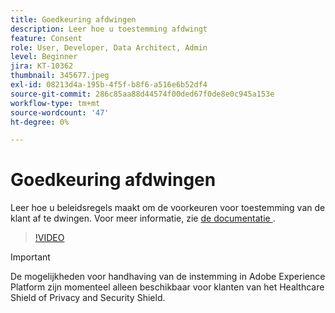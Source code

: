 ```yaml
---
title: Goedkeuring afdwingen
description: Leer hoe u toestemming afdwingt
feature: Consent
role: User, Developer, Data Architect, Admin
level: Beginner
jira: KT-10362
thumbnail: 345677.jpeg
exl-id: 08213d4a-195b-4f5f-b8f6-a516e6b52df4
source-git-commit: 286c85aa88d44574f00ded67f0de8e0c945a153e
workflow-type: tm+mt
source-wordcount: '47'
ht-degree: 0%

---
```


# Goedkeuring afdwingen

Leer hoe u beleidsregels maakt om de voorkeuren voor toestemming van de klant af te dwingen. Voor meer informatie, zie [ de documentatie ](https://experienceleague.adobe.com/docs/experience-platform/data-governance/enforcement/auto-enforcement.html).

>[!VIDEO](https://video.tv.adobe.com/v/345677?learn=on&enablevpops)

>[!IMPORTANT]
>
> De mogelijkheden voor handhaving van de instemming in Adobe Experience Platform zijn momenteel alleen beschikbaar voor klanten van het Healthcare Shield of Privacy and Security Shield.
